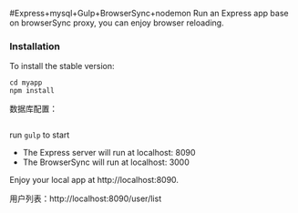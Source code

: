 #Express+mysql+Gulp+BrowserSync+nodemon
Run an Express app base on browserSync proxy, you can enjoy browser reloading.

### Installation

To install the stable version:

```
cd myapp
npm install

```
数据库配置：
```
```
run `gulp` to start

  * The Express server will run at localhost: 8090
  * The BrowserSync will run at localhost: 3000

Enjoy your local app at http://localhost:8090.

用户列表：http://localhost:8090/user/list



 
 
 

